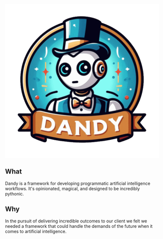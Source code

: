 <p align="center">
  <img src="./docs/images/dandy_logo_512.png" alt="Dandy AI Framework">
</p>

## What

Dandy is a framework for developing programmatic artificial intelligence workflows. It's opinionated, magical, and designed to be incredibly pythonic.

## Why

In the pursuit of delivering incredible outcomes to our client we felt we needed a framework that could handle the demands of the future when it comes to artificial intelligence.